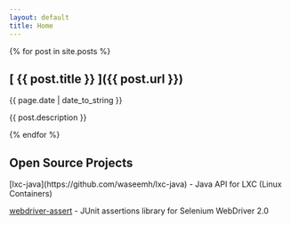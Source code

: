 ```yaml
---
layout: default
title: Home
---
```


{% for post in site.posts %}
   <h2> [ {{ post.title }} ]({{ post.url }})</h2> 
   <span class="post-date">{{ page.date | date_to_string }}</span>
   <p>{{ post.description }}</p>
{% endfor %}

<h2>Open Source Projects</h2>
[lxc-java](https://github.com/waseemh/lxc-java) - Java API for LXC (Linux Containers)

[webdriver-assert](https://github.com/waseemh/webdriver-assert) - JUnit assertions library for Selenium WebDriver 2.0
